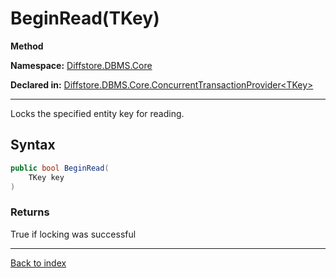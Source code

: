 # BeginRead(TKey)

**Method**

**Namespace:** [Diffstore.DBMS.Core](Diffstore.DBMS.Core.md)

**Declared in:** [Diffstore.DBMS.Core.ConcurrentTransactionProvider&lt;TKey&gt;](Diffstore.DBMS.Core.ConcurrentTransactionProvider{TKey}.md)

------



Locks the specified entity key for reading.


## Syntax

```csharp
public bool BeginRead(
	TKey key
)
```

### Returns

True if locking was successful

------

[Back to index](index.md)